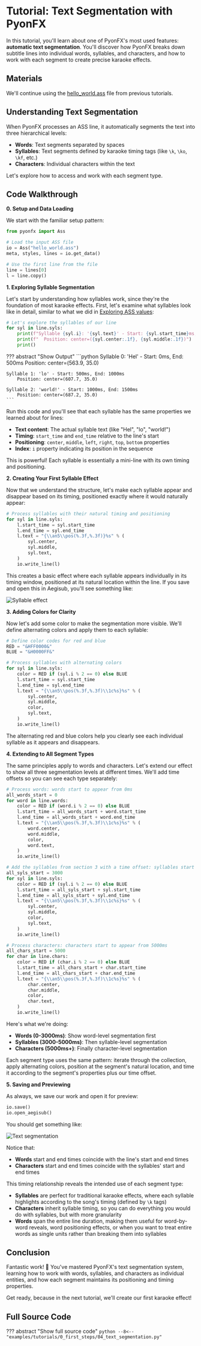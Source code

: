 # Tutorial: Text Segmentation with PyonFX

In this tutorial, you'll learn about one of PyonFX's most used features: **automatic text segmentation**. You'll discover how PyonFX breaks down subtitle lines into individual words, syllables, and characters, and how to work with each segment to create precise karaoke effects.

## Materials

We'll continue using the [hello_world.ass](https://github.com/CoffeeStraw/PyonFX/blob/v1.0.0/examples/ass/hello_world.ass) file from previous tutorials.

## Understanding Text Segmentation

When PyonFX processes an ASS line, it automatically segments the text into three hierarchical levels:

- **Words**: Text segments separated by spaces
- **Syllables**: Text segments defined by karaoke timing tags (like `\k`, `\ko`, `\kf`, etc.)
- **Characters**: Individual characters within the text

Let's explore how to access and work with each segment type.

## Code Walkthrough

**0. Setup and Data Loading**

We start with the familiar setup pattern:

```python
from pyonfx import Ass

# Load the input ASS file
io = Ass("hello_world.ass")
meta, styles, lines = io.get_data()

# Use the first line from the file
line = lines[0]
l = line.copy()
```

**1. Exploring Syllable Segmentation**

Let's start by understanding how syllables work, since they're the foundation of most karaoke effects. First, let's examine what syllables look like in detail, similar to what we did in [Exploring ASS values](01-explore-ass-values.md):

```python
# Let's explore the syllables of our line
for syl in line.syls:
    print(f"Syllable {syl.i}: '{syl.text}' - Start: {syl.start_time}ms, End: {syl.end_time}ms")
    print(f"  Position: center=({syl.center:.1f}, {syl.middle:.1f})")
    print()
```

??? abstract "Show Output"
    ```python
    Syllable 0: 'Hel' - Start: 0ms, End: 500ms
        Position: center=(563.9, 35.0)

    Syllable 1: 'lo' - Start: 500ms, End: 1000ms
        Position: center=(607.7, 35.0)

    Syllable 2: 'world!' - Start: 1000ms, End: 1500ms
        Position: center=(687.2, 35.0)
    ```

Run this code and you'll see that each syllable has the same properties we learned about for lines:

- **Text content**: The actual syllable text (like "Hel", "lo", "world!")
- **Timing**: `start_time` and `end_time` relative to the line's start
- **Positioning**: `center`, `middle`, `left`, `right`, `top`, `bottom` properties
- **Index**: `i` property indicating its position in the sequence

This is powerful! Each syllable is essentially a mini-line with its own timing and positioning.

**2. Creating Your First Syllable Effect**

Now that we understand the structure, let's make each syllable appear and disappear based on its timing, positioned exactly where it would naturally appear:

```python
# Process syllables with their natural timing and positioning
for syl in line.syls:
    l.start_time = syl.start_time
    l.end_time = syl.end_time
    l.text = "{\\an5\\pos(%.3f,%.3f)}%s" % (
        syl.center,
        syl.middle,
        syl.text,
    )
    io.write_line(l)
```

This creates a basic effect where each syllable appears individually in its timing window, positioned at its natural location within the line. If you save and open this in Aegisub, you'll see something like:

![Syllable effect](imgs/text-segmentation-hello-world-1.gif)

**3. Adding Colors for Clarity**

Now let's add some color to make the segmentation more visible. We'll define alternating colors and apply them to each syllable:

```python
# Define color codes for red and blue
RED = "&HFF0000&"
BLUE = "&H0000FF&"

# Process syllables with alternating colors
for syl in line.syls:
    color = RED if (syl.i % 2 == 0) else BLUE
    l.start_time = syl.start_time
    l.end_time = syl.end_time
    l.text = "{\\an5\\pos(%.3f,%.3f)\\1c%s}%s" % (
        syl.center,
        syl.middle,
        color,
        syl.text,
    )
    io.write_line(l)
```

The alternating red and blue colors help you clearly see each individual syllable as it appears and disappears.

**4. Extending to All Segment Types**

The same principles apply to words and characters. Let's extend our effect to show all three segmentation levels at different times. We'll add time offsets so you can see each type separately:

```python
# Process words: words start to appear from 0ms
all_words_start = 0
for word in line.words:
    color = RED if (word.i % 2 == 0) else BLUE
    l.start_time = all_words_start + word.start_time
    l.end_time = all_words_start + word.end_time
    l.text = "{\\an5\\pos(%.3f,%.3f)\\1c%s}%s" % (
        word.center,
        word.middle,
        color,
        word.text,
    )
    io.write_line(l)

# Add the syllables from section 3 with a time offset: syllables start to appear from 3000ms
all_syls_start = 3000
for syl in line.syls:
    color = RED if (syl.i % 2 == 0) else BLUE
    l.start_time = all_syls_start + syl.start_time
    l.end_time = all_syls_start + syl.end_time
    l.text = "{\\an5\\pos(%.3f,%.3f)\\1c%s}%s" % (
        syl.center,
        syl.middle,
        color,
        syl.text,
    )
    io.write_line(l)

# Process characters: characters start to appear from 5000ms
all_chars_start = 5000
for char in line.chars:
    color = RED if (char.i % 2 == 0) else BLUE
    l.start_time = all_chars_start + char.start_time
    l.end_time = all_chars_start + char.end_time
    l.text = "{\\an5\\pos(%.3f,%.3f)\\1c%s}%s" % (
        char.center,
        char.middle,
        color,
        char.text,
    )
    io.write_line(l)
```

Here's what we're doing:

- **Words (0-3000ms)**: Show word-level segmentation first
- **Syllables (3000-5000ms)**: Then syllable-level segmentation
- **Characters (5000ms+)**: Finally character-level segmentation

Each segment type uses the same pattern: iterate through the collection, apply alternating colors, position at the segment's natural location, and time it according to the segment's properties plus our time offset.

**5. Saving and Previewing**

As always, we save our work and open it for preview:

```python
io.save()
io.open_aegisub()
```

You should get something like:

![Text segmentation](imgs/text-segmentation-hello-world-2.gif)

Notice that:
- **Words** start and end times coincide with the line's start and end times
- **Characters** start and end times coincide with the syllables' start and end times

This timing relationship reveals the intended use of each segment type:

- **Syllables** are perfect for traditional karaoke effects, where each syllable highlights according to the song's timing (defined by `\k` tags)
- **Characters** inherit syllable timing, so you can do everything you would do with syllables, but with more granularity
- **Words** span the entire line duration, making them useful for word-by-word reveals, word positioning effects, or when you want to treat entire words as single units rather than breaking them into syllables

## Conclusion

Fantastic work! :tada: You've mastered PyonFX's text segmentation system, learning how to work with words, syllables, and characters as individual entities, and how each segment maintains its positioning and timing properties.

Get ready, because in the next tutorial, we'll create our first karaoke effect!

## Full Source Code
??? abstract "Show full source code"
    ```python
    --8<-- "examples/tutorials/0_first_steps/04_text_segmentation.py"
    ``` 